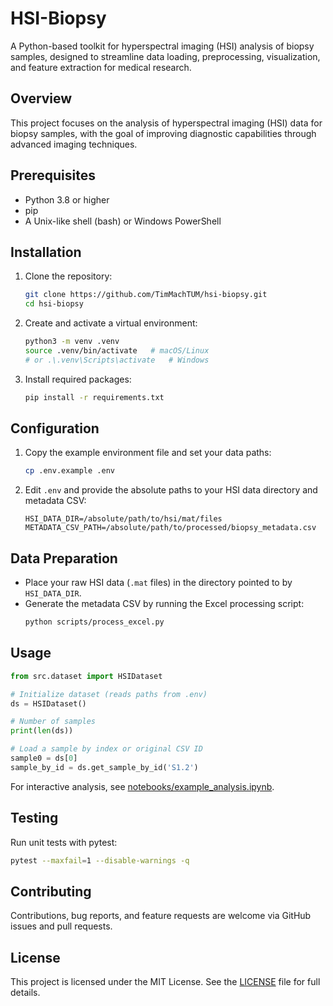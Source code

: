 # HSI-Biopsy

A Python-based toolkit for hyperspectral imaging (HSI) analysis of biopsy samples, designed to streamline data loading, preprocessing, visualization, and feature extraction for medical research.

## Overview

This project focuses on the analysis of hyperspectral imaging (HSI) data for biopsy samples, with the goal of improving diagnostic capabilities through advanced imaging techniques.

## Prerequisites

- Python 3.8 or higher
- pip
- A Unix-like shell (bash) or Windows PowerShell

## Installation

1. Clone the repository:

   ```bash
   git clone https://github.com/TimMachTUM/hsi-biopsy.git
   cd hsi-biopsy
   ```

2. Create and activate a virtual environment:

   ```bash
   python3 -m venv .venv
   source .venv/bin/activate   # macOS/Linux
   # or .\.venv\Scripts\activate   # Windows
   ```

3. Install required packages:

   ```bash
   pip install -r requirements.txt
   ```

## Configuration

1. Copy the example environment file and set your data paths:

   ```bash
   cp .env.example .env
   ```

2. Edit `.env` and provide the absolute paths to your HSI data directory and metadata CSV:

   ```dotenv
   HSI_DATA_DIR=/absolute/path/to/hsi/mat/files
   METADATA_CSV_PATH=/absolute/path/to/processed/biopsy_metadata.csv
   ```

## Data Preparation

- Place your raw HSI data (`.mat` files) in the directory pointed to by `HSI_DATA_DIR`.
- Generate the metadata CSV by running the Excel processing script:
  ```bash
  python scripts/process_excel.py
  ```

## Usage

```python
from src.dataset import HSIDataset

# Initialize dataset (reads paths from .env)
ds = HSIDataset()

# Number of samples
print(len(ds))

# Load a sample by index or original CSV ID
sample0 = ds[0]
sample_by_id = ds.get_sample_by_id('S1.2')
```

For interactive analysis, see [notebooks/example_analysis.ipynb](notebooks/example_analysis.ipynb).

## Testing

Run unit tests with pytest:

```bash
pytest --maxfail=1 --disable-warnings -q
```

## Contributing

Contributions, bug reports, and feature requests are welcome via GitHub issues and pull requests.

## License

This project is licensed under the MIT License. See the [LICENSE](LICENSE) file for full details.
